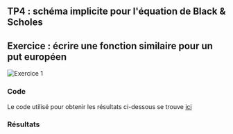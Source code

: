 ## TP4 : schéma implicite pour l'équation de Black & Scholes

## Exercice : écrire une fonction similaire pour un put européen

![Exercice 1](./assets/exo1.png)

### Code

Le code utilisé pour obtenir les résultats ci-dessous se trouve [ici](./src)

### Résultats
